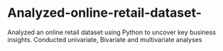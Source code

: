 # Analyzed-online-retail-dataset-
 Analyzed an online retail dataset using Python to uncover key business insights. Conducted univariate, Bivariate and multivariate analyses

